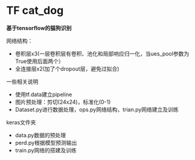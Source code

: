 # TF cat_dog

**基于tensorflow的猫狗识别**

网络结构：
- 卷积层x3(一层卷积层有卷积、池化和局部响应归一化，当ues_pool参数为True使用后面两个）
- 全连接层x2(加了个dropout层，避免过拟合)

一些相关说明
- 使用tf.data建立pipeline
- 图片预处理：剪切(24x24)，标准化(0-1)
- Dataset.py进行数据处理，ops.py网络结构，trian.py网络建立及训练

keras文件夹
- data.py数据的预处理
- perd.py根据模型预测输出
- train.py网络的搭建及训练

